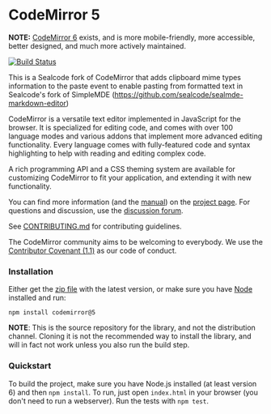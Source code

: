 # CodeMirror 5

**NOTE:** [CodeMirror 6](https://codemirror.net/) exists, and is more mobile-friendly, more accessible, better designed, and much more actively maintained.

[![Build Status](https://github.com/codemirror/codemirror5/workflows/main/badge.svg)](https://github.com/codemirror/codemirror5/actions)

This is a Sealcode fork of CodeMirror that adds clipboard mime types information
to the paste event to enable pasting from formatted text in Sealcode's fork of
SimpleMDE (https://github.com/sealcode/sealmde-markdown-editor)

CodeMirror is a versatile text editor implemented in JavaScript for
the browser. It is specialized for editing code, and comes with over
100 language modes and various addons that implement more advanced
editing functionality. Every language comes with fully-featured code
and syntax highlighting to help with reading and editing complex code.

A rich programming API and a CSS theming system are available for
customizing CodeMirror to fit your application, and extending it with
new functionality.

You can find more information (and the
[manual](https://codemirror.net/5/doc/manual.html)) on the [project
page](https://codemirror.net/5/). For questions and discussion, use the
[discussion forum](https://discuss.codemirror.net/).

See
[CONTRIBUTING.md](https://github.com/codemirror/CodeMirror/blob/master/CONTRIBUTING.md)
for contributing guidelines.

The CodeMirror community aims to be welcoming to everybody. We use the
[Contributor Covenant
(1.1)](http://contributor-covenant.org/version/1/1/0/) as our code of
conduct.

### Installation

Either get the [zip file](https://codemirror.net/5/codemirror.zip) with
the latest version, or make sure you have [Node](https://nodejs.org/)
installed and run:

    npm install codemirror@5

**NOTE**: This is the source repository for the library, and not the
distribution channel. Cloning it is not the recommended way to install
the library, and will in fact not work unless you also run the build
step.

### Quickstart

To build the project, make sure you have Node.js installed (at least version 6)
and then `npm install`. To run, just open `index.html` in your
browser (you don't need to run a webserver). Run the tests with `npm test`.

